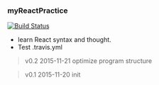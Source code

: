 ### myReactPractice

[![Build Status](https://travis-ci.org/sunchenguang/myReactPractice.png)](https://travis-ci.org/sunchenguang/myReactPractice)

- learn React syntax and thought.
- Test .travis.yml

> v0.2 2015-11-21 optimize program structure

> v0.1 2015-11-20 init 
